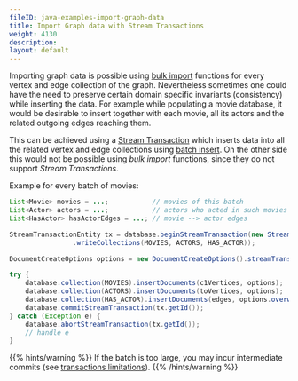 ```yaml
---
fileID: java-examples-import-graph-data
title: Import Graph data with Stream Transactions
weight: 4130
description: 
layout: default
---
```

Importing graph data is possible using
[bulk import](http://arangodb.github.io/arangodb-java-driver/latest/com/arangodb/ArangoCollection.html#importDocuments-java.util.Collection-com.arangodb.model.DocumentImportOptions-)
functions for every
vertex and edge collection of the graph. Nevertheless sometimes one could have
the need to preserve certain domain specific invariants (consistency) while
inserting the data. For example while populating a movie database, it would be
desirable to insert together with each movie, all its actors and the related
outgoing edges reaching them.

This can be achieved using a
[Stream Transaction](http://arangodb.github.io/arangodb-java-driver/latest/com/arangodb/ArangoDatabase.html#beginStreamTransaction-com.arangodb.model.StreamTransactionOptions-)
which inserts data into all the related vertex and edge collections using
[batch insert](http://arangodb.github.io/arangodb-java-driver/latest/com/arangodb/ArangoCollection.html#insertDocuments-java.util.Collection-com.arangodb.model.DocumentCreateOptions-).
On the other side this would not be possible using _bulk import_ functions,
since they do not support _Stream Transactions_.

Example for every batch of movies:

```java
List<Movie> movies = ...;           // movies of this batch
List<Actor> actors = ...;           // actors who acted in such movies 
List<HasActor> hasActorEdges = ...; // movie --> actor edges

StreamTransactionEntity tx = database.beginStreamTransaction(new StreamTransactionOptions()
                .writeCollections(MOVIES, ACTORS, HAS_ACTOR));

DocumentCreateOptions options = new DocumentCreateOptions().streamTransactionId(tx.getId());

try {
    database.collection(MOVIES).insertDocuments(c1Vertices, options);
    database.collection(ACTORS).insertDocuments(toVertices, options);
    database.collection(HAS_ACTOR).insertDocuments(edges, options.overwrite(true));
    database.commitStreamTransaction(tx.getId());
} catch (Exception e) {
    database.abortStreamTransaction(tx.getId());
    // handle e
}
```

{{% hints/warning %}}
If the batch is too large, you may incur intermediate commits (see
[transactions limitations](../../../transactions/transactions-limitations#rocksdb-storage-engine)).
{{% /hints/warning %}}
